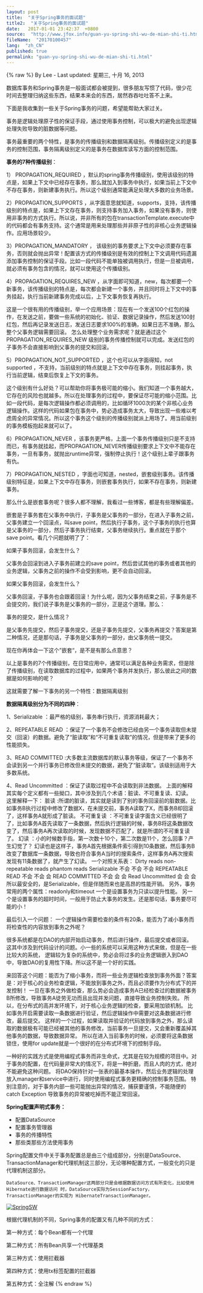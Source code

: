 ```yaml
---
layout: post
title:  "关于Spring事务的面试题"
title2:  "关于Spring事务的面试题"
date:   2017-01-01 23:42:37  +0800
source:  "http://www.jfox.info/guan-yu-spring-shi-wu-de-mian-shi-ti.html"
fileName:  "20170100457"
lang:  "zh_CN"
published: true
permalink: "guan-yu-spring-shi-wu-de-mian-shi-ti.html"
---
```

{% raw %}
By Lee - Last updated: 星期三, 十月 16, 2013

数据库事务和Spring事务是一般面试都会被提到，很多朋友写惯了代码，很少花时间去整理归纳这些东西，结果本来会的东西，居然吞吞吐吐答不上来。

下面是我收集到一些关于Spring事务的问题，希望能帮助大家过关。

事务是逻辑处理原子性的保证手段，通过使用事务控制，可以极大的避免出现逻辑处理失败导致的脏数据等问题。

事务最重要的两个特性，是事务的传播级别和数据隔离级别。传播级别定义的是事务的控制范围，事务隔离级别定义的是事务在数据库读写方面的控制范围。

**事务的7种传播级别**：

1） PROPAGATION_REQUIRED ，默认的spring事务传播级别，使用该级别的特点是，如果上下文中已经存在事务，那么就加入到事务中执行，如果当前上下文中不存在事务，则新建事务执行。所以这个级别通常能满足处理大多数的业务场景。

2）PROPAGATION_SUPPORTS ，从字面意思就知道，supports，支持，该传播级别的特点是，如果上下文存在事务，则支持事务加入事务，如果没有事务，则使用非事务的方式执行。所以说，并非所有的包在transactionTemplate.execute中的代码都会有事务支持。这个通常是用来处理那些并非原子性的非核心业务逻辑操作。应用场景较少。

3）PROPAGATION_MANDATORY ， 该级别的事务要求上下文中必须要存在事务，否则就会抛出异常！配置该方式的传播级别是有效的控制上下文调用代码遗漏添加事务控制的保证手段。比如一段代码不能单独被调用执行，但是一旦被调用，就必须有事务包含的情况，就可以使用这个传播级别。

4）PROPAGATION_REQUIRES_NEW ，从字面即可知道，new，每次都要一个新事务，该传播级别的特点是，每次都会新建一个事务，并且同时将上下文中的事务挂起，执行当前新建事务完成以后，上下文事务恢复再执行。

这是一个很有用的传播级别，举一个应用场景：现在有一个发送100个红包的操作，在发送之前，要做一些系统的初始化、验证、数据记录操作，然后发送100封红包，然后再记录发送日志，发送日志要求100%的准确，如果日志不准确，那么整个父事务逻辑需要回滚。
怎么处理整个业务需求呢？就是通过这个PROPAGATION_REQUIRES_NEW 级别的事务传播控制就可以完成。发送红包的子事务不会直接影响到父事务的提交和回滚。

5）PROPAGATION_NOT_SUPPORTED ，这个也可以从字面得知，not supported ，不支持，当前级别的特点就是上下文中存在事务，则挂起事务，执行当前逻辑，结束后恢复上下文的事务。

这个级别有什么好处？可以帮助你将事务极可能的缩小。我们知道一个事务越大，它存在的风险也就越多。所以在处理事务的过程中，要保证尽可能的缩小范围。比如一段代码，是每次逻辑操作都必须调用的，比如循环1000次的某个非核心业务逻辑操作。这样的代码如果包在事务中，势必造成事务太大，导致出现一些难以考虑周全的异常情况。所以这个事务这个级别的传播级别就派上用场了。用当前级别的事务模板抱起来就可以了。

6）PROPAGATION_NEVER ，该事务更严格，上面一个事务传播级别只是不支持而已，有事务就挂起，而PROPAGATION_NEVER传播级别要求上下文中不能存在事务，一旦有事务，就抛出runtime异常，强制停止执行！这个级别上辈子跟事务有仇。

7）PROPAGATION_NESTED ，字面也可知道，nested，嵌套级别事务。该传播级别特征是，如果上下文中存在事务，则嵌套事务执行，如果不存在事务，则新建事务。

那么什么是嵌套事务呢？很多人都不理解，我看过一些博客，都是有些理解偏差。

嵌套是子事务套在父事务中执行，子事务是父事务的一部分，在进入子事务之前，父事务建立一个回滚点，叫save point，然后执行子事务，这个子事务的执行也算是父事务的一部分，然后子事务执行结束，父事务继续执行。重点就在于那个save point。看几个问题就明了了：

如果子事务回滚，会发生什么？

父事务会回滚到进入子事务前建立的save point，然后尝试其他的事务或者其他的业务逻辑，父事务之前的操作不会受到影响，更不会自动回滚。

如果父事务回滚，会发生什么？

父事务回滚，子事务也会跟着回滚！为什么呢，因为父事务结束之前，子事务是不会提交的，我们说子事务是父事务的一部分，正是这个道理。那么：

事务的提交，是什么情况？

是父事务先提交，然后子事务提交，还是子事务先提交，父事务再提交？答案是第二种情况，还是那句话，子事务是父事务的一部分，由父事务统一提交。

现在你再体会一下这个”嵌套“，是不是有那么点意思？

以上是事务的7个传播级别，在日常应用中，通常可以满足各种业务需求，但是除了传播级别，在读取数据库的过程中，如果两个事务并发执行，那么彼此之间的数据是如何影响的呢？

这就需要了解一下事务的另一个特性：数据隔离级别

**数据隔离级别分为不同的四种**：

1、Serializable ：最严格的级别，事务串行执行，资源消耗最大；

2、REPEATABLE READ ：保证了一个事务不会修改已经由另一个事务读取但未提交（回滚）的数据。避免了“脏读取”和“不可重复读取”的情况，但是带来了更多的性能损失。

3、READ COMMITTED :大多数主流数据库的默认事务等级，保证了一个事务不会读到另一个并行事务已修改但未提交的数据，避免了“脏读取”。该级别适用于大多数系统。

4、Read Uncommitted ：保证了读取过程中不会读取到非法数据。
上面的解释其实每个定义都有一些拗口，其中涉及到几个术语：脏读、不可重复读、幻读。
这里解释一下：
脏读 :所谓的脏读，其实就是读到了别的事务回滚前的脏数据。比如事务B执行过程中修改了数据X，在未提交前，事务A读取了X，而事务B却回滚了，这样事务A就形成了脏读。
不可重复读 ：不可重复读字面含义已经很明了了，比如事务A首先读取了一条数据，然后执行逻辑的时候，事务B将这条数据改变了，然后事务A再次读取的时候，发现数据不匹配了，就是所谓的不可重复读了。
幻读 ：小的时候数手指，第一次数十10个，第二次数是11个，怎么回事？产生幻觉了？
幻读也是这样子，事务A首先根据条件索引得到10条数据，然后事务B改变了数据库一条数据，导致也符合事务A当时的搜索条件，这样事务A再次搜索发现有11条数据了，就产生了幻读。
一个对照关系表：
Dirty reads          non-repeatable reads            phantom reads
Serializable                          不会                        不会                                           不会
REPEATABLE READ             不会                        不会                                            会
READ COMMITTED             不会                        会                                                会
Read Uncommitted             会                           会                                                会
所以最安全的，是Serializable，但是伴随而来也是高昂的性能开销。
另外，事务常用的两个属性：readonly和timeout
一个是设置事务为只读以提升性能。
另一个是设置事务的超时时间，一般用于防止大事务的发生。还是那句话，事务要尽可能的小！

最后引入一个问题：
一个逻辑操作需要检查的条件有20条，能否为了减小事务而将检查性的内容放到事务之外呢？

很多系统都是在DAO的内部开始启动事务，然后进行操作，最后提交或者回滚。这其中涉及到代码设计的问题。小一些的系统可以采用这种方式来做，但是在一些比较大的系统，
逻辑较为复杂的系统中，势必会将过多的业务逻辑嵌入到DAO中，导致DAO的复用性下降。所以这不是一个好的实践。

来回答这个问题：能否为了缩小事务，而将一些业务逻辑检查放到事务外面？答案是：对于核心的业务检查逻辑，不能放到事务之外，而且必须要作为分布式下的并发控制！
一旦在事务之外做检查，那么势必会造成事务A已经检查过的数据被事务B所修改，导致事务A徒劳无功而且出现并发问题，直接导致业务控制失败。
所以，在分布式的高并发环境下，对于核心业务逻辑的检查，要采用加锁机制。
比如事务开启需要读取一条数据进行验证，然后逻辑操作中需要对这条数据进行修改，最后提交。
这样的一个过程，如果读取并验证的代码放到事务之外，那么读取的数据极有可能已经被其他的事务修改，当前事务一旦提交，又会重新覆盖掉其他事务的数据，导致数据异常。
所以在进入当前事务的时候，必须要将这条数据锁住，使用for update就是一个很好的在分布式环境下的控制手段。

一种好的实践方式是使用编程式事务而非生命式，尤其是在较为规模的项目中。对于事务的配置，在代码量非常大的情况下，将是一种折磨，而且人肉的方式，绝对不能避免这种问题。
将DAO保持针对一张表的最基本操作，然后业务逻辑的处理放入manager和service中进行，同时使用编程式事务更精确的控制事务范围。
特别注意的，对于事务内部一些可能抛出异常的情况，捕获要谨慎，不能随便的catch Exception 导致事务的异常被吃掉而不能正常回滚。

**Spring配置声明式事务：**

* 配置DataSource
* 配置事务管理器
* 事务的传播特性
* 那些类那些方法使用事务

Spring配置文件中关于事务配置总是由三个组成部分，分别是DataSource、TransactionManager和代理机制这三部分，无论哪种配置方式，一般变化的只是代理机制这部分。

    DataSource、TransactionManager这两部分只是会根据数据访问方式有所变化，比如使用Hibernate进行数据访问 时，DataSource实际为SessionFactory，TransactionManager的实现为 HibernateTransactionManager。

[![SpringSW](http://www.jfox.info/wp-content/uploads/2013/10/SpringSW.jpg)](http://www.jfox.info/go.php?url=http://www.jfox.info/wp-content/uploads/2013/10/SpringSW.jpg)

根据代理机制的不同，Spring事务的配置又有几种不同的方式：

第一种方式：每个Bean都有一个代理

 第二种方式：所有Bean共享一个代理基类

第三种方式：使用拦截器

第四种方式：使用tx标签配置的拦截器

第五种方式：全注解
{% endraw %}
